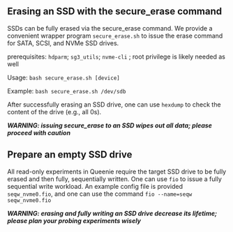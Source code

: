 
## Erasing an SSD with the secure\_erase command

SSDs can be fully erased via the secure\_erase command. We provide a convenient wrapper program `secure_erase.sh` to issue the erase command for SATA, SCSI, and NVMe SSD drives. 

prerequisites: `hdparm`; `sg3_utils`; `nvme-cli` ; root privilege is likely needed as well

Usage: `bash secure_erase.sh [device]` 

Example: `bash secure_erase.sh /dev/sdb` 

After successfully erasing an SSD drive, one can use `hexdump` to check the content of the drive (e.g., all 0s).

***WARNING: issuing secure\_erase to an SSD wipes out all data; please proceed with caution***

## Prepare an empty SSD drive

All read-only experiments in Queenie require the target SSD drive to be fully erased and then fully, sequentially written. One can use `fio` to issue a fully sequential write workload. An example config file is provided `seqw_nvme0.fio`, and one can use the command `fio --name=seqw seqw_nvme0.fio` 

***WARNING: erasing and fully writing an SSD drive decrease its lifetime; please plan your probing experiments wisely***
